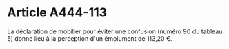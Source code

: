 # Article A444-113

La déclaration de mobilier pour éviter une confusion (numéro 90 du tableau 5) donne lieu à la perception d'un émolument de 113,20 €.
